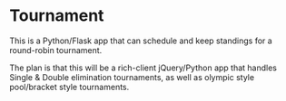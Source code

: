 Tournament
==========

This is a Python/Flask app that can schedule and keep standings for a round-robin tournament.

The plan is that this will be a rich-client jQuery/Python app that handles Single & Double elimination tournaments, as well as olympic style pool/bracket style tournaments.
